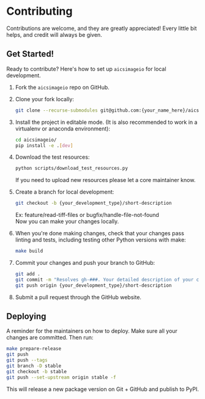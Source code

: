 # Contributing

Contributions are welcome, and they are greatly appreciated! Every little bit
helps, and credit will always be given.

## Get Started!
Ready to contribute? Here's how to set up `aicsimageio` for local development.

1. Fork the `aicsimageio` repo on GitHub.

1. Clone your fork locally:

    ```bash
    git clone --recurse-submodules git@github.com:{your_name_here}/aicsimageio.git
    ```

1. Install the project in editable mode. (It is also recommended to work in a virtualenv or anaconda environment):

    ```bash
    cd aicsimageio/
    pip install -e .[dev]
    ```

1. Download the test resources:

    ```bash
    python scripts/download_test_resources.py
    ```

    If you need to upload new resources please let a core maintainer know.

1. Create a branch for local development:

    ```bash
    git checkout -b {your_development_type}/short-description
    ```

    Ex: feature/read-tiff-files or bugfix/handle-file-not-found<br>
    Now you can make your changes locally.

1. When you're done making changes, check that your changes pass linting and
   tests, including testing other Python versions with make:

    ```bash
    make build
    ```

1. Commit your changes and push your branch to GitHub:

    ```bash
    git add .
    git commit -m "Resolves gh-###. Your detailed description of your changes."
    git push origin {your_development_type}/short-description
    ```

1. Submit a pull request through the GitHub website.

## Deploying

A reminder for the maintainers on how to deploy.
Make sure all your changes are committed.
Then run:

```bash
make prepare-release
git push
git push --tags
git branch -D stable
git checkout -b stable
git push --set-upstream origin stable -f
```

This will release a new package version on Git + GitHub and publish to PyPI.
